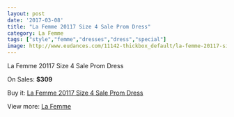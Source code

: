 ```yaml
---
layout: post
date: '2017-03-08'
title: "La Femme 20117 Size 4 Sale Prom Dress"
category: La Femme
tags: ["style","femme","dresses","dress","special"]
image: http://www.eudances.com/11142-thickbox_default/la-femme-20117-size-4-sale-prom-dress.jpg
---
```

La Femme 20117 Size 4 Sale Prom Dress

On Sales: **$309**
<a href="https://www.eudances.com/en/la-femme/3552-la-femme-20117-size-4-sale-prom-dress.html"><amp-img layout="responsive" width="600" height="600" src="//www.eudances.com/11142-thickbox_default/la-femme-20117-size-4-sale-prom-dress.jpg" alt="La Femme 20117 Size 4 Sale Prom Dress 0" /></a>
<a href="https://www.eudances.com/en/la-femme/3552-la-femme-20117-size-4-sale-prom-dress.html"><amp-img layout="responsive" width="600" height="600" src="//www.eudances.com/11144-thickbox_default/la-femme-20117-size-4-sale-prom-dress.jpg" alt="La Femme 20117 Size 4 Sale Prom Dress 1" /></a>
<a href="https://www.eudances.com/en/la-femme/3552-la-femme-20117-size-4-sale-prom-dress.html"><amp-img layout="responsive" width="600" height="600" src="//www.eudances.com/11143-thickbox_default/la-femme-20117-size-4-sale-prom-dress.jpg" alt="La Femme 20117 Size 4 Sale Prom Dress 2" /></a>

Buy it: [La Femme 20117 Size 4 Sale Prom Dress](https://www.eudances.com/en/la-femme/3552-la-femme-20117-size-4-sale-prom-dress.html "La Femme 20117 Size 4 Sale Prom Dress")

View more: [La Femme](https://www.eudances.com/en/72-La-Femme "La Femme")